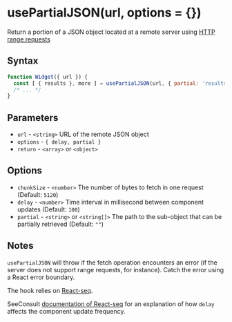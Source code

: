 # usePartialJSON(url, options = {}) 

Return a portion of a JSON object located at a remote server using 
[HTTP range requests](https://developer.mozilla.org/en-US/docs/Web/HTTP/Range_requests)

## Syntax

```js
function Widget({ url }) {
  const [ { results }, more ] = usePartialJSON(url, { partial: 'results', chunkSize: 100 * 1024 });
  /* ... */
}
```

## Parameters

* `url` - `<string>` URL of the remote JSON object
* `options` - `{ delay, partial }`
* `return` - `<array>` or `<object>`

## Options

* `chunkSize` - `<number>` The number of bytes to fetch in one request (Default: `5120`)
* `delay` - `<number>` Time interval in millisecond between component updates (Default: `100`)
* `partial` - `<string>` or `<string[]>` The path to the sub-object that can be partially retrieved (Default: `""`)

## Notes

`usePartialJSON` will throw if the fetch operation encounters an error (if the server does not 
support range requests, for instance). Catch the error using a React error boundary.

The hook relies on [React-seq](https://github.com/chung-leong/react-seq#readme).

SeeConsult [documentation of React-seq](https://github.com/chung-leong/react-seq/blob/main/doc/defer.md#deferment-explained)
for an explanation of how `delay` affects the component update frequency.